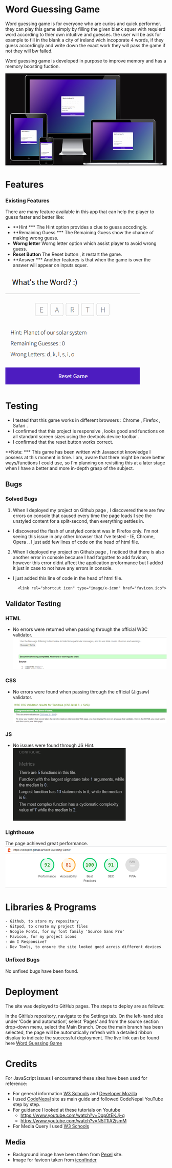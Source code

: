 # Word Guessing Game

Word guessing game is for everyone who are curios and quick performer. they can play this game simply by filling the given blank squer with requierd word according to thier own intuitive and guesses. the user will be ask for example to fill in the blank a city of ireland wich incoporate 4 words, if they guess accordingly and write down the exact work they will pass the game if not they will bw failed.

Word guessing game is developed in purpose to improve memory and has a memory boosting fuction.

![image](assets/readMeImage/responsive.PNG)


# Features

 ### Existing Features

   There are many feature available in this app that can help the player to guess faster and better like: 

- **Hint *** The Hint option provides a clue to guess accodingly. 
- **Remaining Guess *** The Remaining Guess show the chance of making wrong guess. 
- **Worng letter** Worng letter option which assist player to avoid wrong guess.
- **Reset Button** The Reset button , it restart the game.
- **Answer *** Another features is that when the game is over the answer will appear on inputs squer.

![image](assets/readMeImage/feature.PNG)


# Testing

- I tested that this game works in different browsers : Chrome , Firefox , Safari . 
- I confirmed that this project is responsive , looks good and functions on all standard screen sizes using the devtools device toolbar .
- I confirmed that the reset button works correct.

**Note: *** This game has been written with Javascript knowledge I possess at this moment in time. I am, aware that there might be more better ways/functions I could use, so I'm planning on revisiting this at a later stage when I have a better and more in-depth grasp of the subject.

## Bugs

### Solved Bugs
1. When I deployed my project on Github page , I discovered there are few errors on console that caused every time the page loads I see the unstyled content for a split-second, then everything settles in. 

- I discovered the flash of unstyled content was  in Firefox only.
I'm not seeing this issue in any other browser that I've tested - IE, Chrome, Opera .. I just add few lines of code on the head of html file. 

    <link href="https://fonts.googleapis.com/icon?family=Material+Icons" rel="stylesheet">
    <link rel="preconnect" href="https://fonts.googleapis.com">
    <link rel="preconnect" href="https://fonts.gstatic.com" crossorigin>
    <link href="https://fonts.googleapis.com/css2?family=Spinnaker&display=swap" rel="stylesheet">

2. When I deployed my project on Github page , I noticed that there is also another error in console because I had forgotten to add favicon, however this error didnt affect the application proformance but I added it just in case to not have any errors in console.

- I just added this line of code in the head of html file.

        <link rel="shortcut icon" type="image/x-icon" href="favicon.ico">


## Validator Testing

### HTML
- No errors were returned when passing through the official W3C validator.
![html report](assets/readMeImage/html.png)

### CSS
- No errors were found when passing through the official (Jigsaw) validator.
![css report](assets/readMeImage/css.PNG)

### JS
- No issues were found through JS Hint.
![JS report](assets/readMeImage/js.PNG)

### Lighthouse

The page achieved great performance.
![report](assets/readMeImage/report.PNG)



# Libraries & Programs 

    - Github, to store my repository
    - Gitpod, to create my project files
    - Google Fonts, for my font family 'Source Sans Pro'
    - Favicon, for my project icons
    - Am I Responsive?
    - Dev Tools, to ensure the site looked good across different devices

### Unfixed Bugs

No unfixed bugs have been found.


# Deployment

The site was deployed to GitHub pages. The steps to deploy are as follows:

In the GitHub repository, navigate to the Settings tab. On the left-hand side under ‘Code and automation’, select ‘Pages’ and from the source section drop-down menu, select the Main Branch. Once the main branch has been selected, the page will be automatically refresh with a detailed ribbon display to indicate the successful deployment. The live link can be found here
[Word Guessing Game](https://sediqa01.github.io/Word-Guessing-Game/)

# Credits

For JavaScript issues I encountered these sites have been used for reference:

- For general information [W3 Schools](https://www.w3schools.com/) and [Developer Mozilla](https://developer.mozilla.org/)
- I used [CodeNepal](https://www.codingnepalweb.com/) site as main guide and followed CodeNepal YouTube step by step.
- For guidance I looked at these tutorials on Youtube
  - https://www.youtube.com/watch?v=Dgp0tEKJj-g
  - https://www.youtube.com/watch?v=N5T1lA2jsmM
- For Media Query I used [W3 Schools](https://www.w3schools.com/)

## Media 
- Background image have been taken from  [Pexel](https://www.pexels.com/) site.
- Image for favicon taken from [iconfinder](https://www.iconfinder.com/search?q=word%20game)






